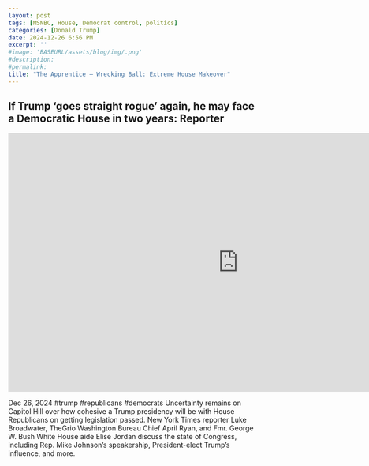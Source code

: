 ```yaml
---
layout: post
tags: [MSNBC, House, Democrat control, politics]
categories: [Donald Trump]
date: 2024-12-26 6:56 PM
excerpt: ''
#image: 'BASEURL/assets/blog/img/.png'
#description:
#permalink:
title: "The Apprentice – Wrecking Ball: Extreme House Makeover"
---
```



## If Trump ‘goes straight rogue’ again, he may face a Democratic House in two years: Reporter

<iframe width="932" height="524" src="https://www.youtube.com/embed/_LVjmg2qXDo" title="If Trump ‘goes straight rogue’ again, he may face a Democratic House in two years: Reporter" frameborder="0" allow="accelerometer; autoplay; clipboard-write; encrypted-media; gyroscope; picture-in-picture; web-share" referrerpolicy="strict-origin-when-cross-origin" allowfullscreen></iframe>

Dec 26, 2024  #trump #republicans #democrats
Uncertainty remains on Capitol Hill over how cohesive a Trump presidency will be with House Republicans on getting legislation passed. New York Times reporter Luke Broadwater, TheGrio Washington Bureau Chief April Ryan, and Fmr. George W. Bush White House aide Elise Jordan discuss the state of Congress, including Rep. Mike Johnson’s speakership, President-elect Trump’s influence, and more.

